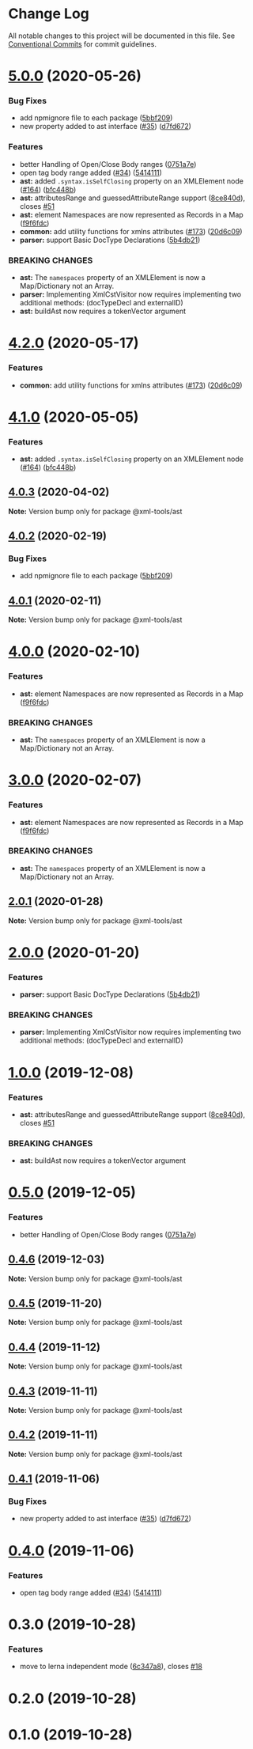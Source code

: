 # Change Log

All notable changes to this project will be documented in this file.
See [Conventional Commits](https://conventionalcommits.org) for commit guidelines.

# [5.0.0](https://github.com/sap/xml-tools/compare/v0.3.0...v5.0.0) (2020-05-26)

### Bug Fixes

- add npmignore file to each package ([5bbf209](https://github.com/sap/xml-tools/commit/5bbf209))
- new property added to ast interface ([#35](https://github.com/sap/xml-tools/issues/35)) ([d7fd672](https://github.com/sap/xml-tools/commit/d7fd672))

### Features

- better Handling of Open/Close Body ranges ([0751a7e](https://github.com/sap/xml-tools/commit/0751a7e))
- open tag body range added ([#34](https://github.com/sap/xml-tools/issues/34)) ([5414111](https://github.com/sap/xml-tools/commit/5414111))
- **ast:** added `.syntax.isSelfClosing` property on an XMLElement node ([#164](https://github.com/sap/xml-tools/issues/164)) ([bfc448b](https://github.com/sap/xml-tools/commit/bfc448b))
- **ast:** attributesRange and guessedAttributeRange support ([8ce840d](https://github.com/sap/xml-tools/commit/8ce840d)), closes [#51](https://github.com/sap/xml-tools/issues/51)
- **ast:** element Namespaces are now represented as Records in a Map ([f9f6fdc](https://github.com/sap/xml-tools/commit/f9f6fdc))
- **common:** add utility functions for xmlns attributes ([#173](https://github.com/sap/xml-tools/issues/173)) ([20d6c09](https://github.com/sap/xml-tools/commit/20d6c09))
- **parser:** support Basic DocType Declarations ([5b4db21](https://github.com/sap/xml-tools/commit/5b4db21))

### BREAKING CHANGES

- **ast:** The `namespaces` property of an XMLElement is now a Map/Dictionary not an Array.
- **parser:** Implementing XmlCstVisitor now requires implementing two additional methods:
  (docTypeDecl and externalID)
- **ast:** buildAst now requires a tokenVector argument

# [4.2.0](https://github.com/sap/xml-tools/compare/@xml-tools/ast@4.1.0...@xml-tools/ast@4.2.0) (2020-05-17)

### Features

- **common:** add utility functions for xmlns attributes ([#173](https://github.com/sap/xml-tools/issues/173)) ([20d6c09](https://github.com/sap/xml-tools/commit/20d6c09))

# [4.1.0](https://github.com/sap/xml-tools/compare/@xml-tools/ast@4.0.3...@xml-tools/ast@4.1.0) (2020-05-05)

### Features

- **ast:** added `.syntax.isSelfClosing` property on an XMLElement node ([#164](https://github.com/sap/xml-tools/issues/164)) ([bfc448b](https://github.com/sap/xml-tools/commit/bfc448b))

## [4.0.3](https://github.com/sap/xml-tools/compare/@xml-tools/ast@4.0.2...@xml-tools/ast@4.0.3) (2020-04-02)

**Note:** Version bump only for package @xml-tools/ast

## [4.0.2](https://github.com/sap/xml-tools/compare/@xml-tools/ast@4.0.1...@xml-tools/ast@4.0.2) (2020-02-19)

### Bug Fixes

- add npmignore file to each package ([5bbf209](https://github.com/sap/xml-tools/commit/5bbf209))

## [4.0.1](https://github.com/sap/xml-tools/compare/@xml-tools/ast@4.0.0...@xml-tools/ast@4.0.1) (2020-02-11)

**Note:** Version bump only for package @xml-tools/ast

# [4.0.0](https://github.com/sap/xml-tools/compare/@xml-tools/ast@2.0.1...@xml-tools/ast@4.0.0) (2020-02-10)

### Features

- **ast:** element Namespaces are now represented as Records in a Map ([f9f6fdc](https://github.com/sap/xml-tools/commit/f9f6fdc))

### BREAKING CHANGES

- **ast:** The `namespaces` property of an XMLElement is now a Map/Dictionary not an Array.

# [3.0.0](https://github.com/sap/xml-tools/compare/@xml-tools/ast@2.0.1...@xml-tools/ast@3.0.0) (2020-02-07)

### Features

- **ast:** element Namespaces are now represented as Records in a Map ([f9f6fdc](https://github.com/sap/xml-tools/commit/f9f6fdc))

### BREAKING CHANGES

- **ast:** The `namespaces` property of an XMLElement is now a Map/Dictionary not an Array.

## [2.0.1](https://github.com/sap/xml-tools/compare/@xml-tools/ast@2.0.0...@xml-tools/ast@2.0.1) (2020-01-28)

**Note:** Version bump only for package @xml-tools/ast

# [2.0.0](https://github.com/sap/xml-tools/compare/@xml-tools/ast@1.0.0...@xml-tools/ast@2.0.0) (2020-01-20)

### Features

- **parser:** support Basic DocType Declarations ([5b4db21](https://github.com/sap/xml-tools/commit/5b4db21))

### BREAKING CHANGES

- **parser:** Implementing XmlCstVisitor now requires implementing two additional methods:
  (docTypeDecl and externalID)

# [1.0.0](https://github.com/sap/xml-tools/compare/@xml-tools/ast@0.5.0...@xml-tools/ast@1.0.0) (2019-12-08)

### Features

- **ast:** attributesRange and guessedAttributeRange support ([8ce840d](https://github.com/sap/xml-tools/commit/8ce840d)), closes [#51](https://github.com/sap/xml-tools/issues/51)

### BREAKING CHANGES

- **ast:** buildAst now requires a tokenVector argument

# [0.5.0](https://github.com/sap/xml-tools/compare/@xml-tools/ast@0.4.6...@xml-tools/ast@0.5.0) (2019-12-05)

### Features

- better Handling of Open/Close Body ranges ([0751a7e](https://github.com/sap/xml-tools/commit/0751a7e))

## [0.4.6](https://github.com/sap/xml-tools/compare/@xml-tools/ast@0.4.5...@xml-tools/ast@0.4.6) (2019-12-03)

**Note:** Version bump only for package @xml-tools/ast

## [0.4.5](https://github.com/sap/xml-tools/compare/@xml-tools/ast@0.4.4...@xml-tools/ast@0.4.5) (2019-11-20)

**Note:** Version bump only for package @xml-tools/ast

## [0.4.4](https://github.com/sap/xml-tools/compare/@xml-tools/ast@0.4.3...@xml-tools/ast@0.4.4) (2019-11-12)

**Note:** Version bump only for package @xml-tools/ast

## [0.4.3](https://github.com/sap/xml-tools/compare/@xml-tools/ast@0.4.2...@xml-tools/ast@0.4.3) (2019-11-11)

**Note:** Version bump only for package @xml-tools/ast

## [0.4.2](https://github.com/sap/xml-tools/compare/@xml-tools/ast@0.4.1...@xml-tools/ast@0.4.2) (2019-11-11)

**Note:** Version bump only for package @xml-tools/ast

## [0.4.1](https://github.com/sap/xml-tools/compare/@xml-tools/ast@0.4.0...@xml-tools/ast@0.4.1) (2019-11-06)

### Bug Fixes

- new property added to ast interface ([#35](https://github.com/sap/xml-tools/issues/35)) ([d7fd672](https://github.com/sap/xml-tools/commit/d7fd672))

# [0.4.0](https://github.com/sap/xml-tools/compare/@xml-tools/ast@0.3.0...@xml-tools/ast@0.4.0) (2019-11-06)

### Features

- open tag body range added ([#34](https://github.com/sap/xml-tools/issues/34)) ([5414111](https://github.com/sap/xml-tools/commit/5414111))

# 0.3.0 (2019-10-28)

### Features

- move to lerna independent mode ([6c347a8](https://github.com/sap/xml-tools/commit/6c347a8)), closes [#18](https://github.com/sap/xml-tools/issues/18)

# 0.2.0 (2019-10-28)

# 0.1.0 (2019-10-28)

